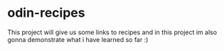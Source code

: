 # odin-recipes

This project will give us some links to recipes and in this project im also gonna demonstrate what i have learned so far :)
